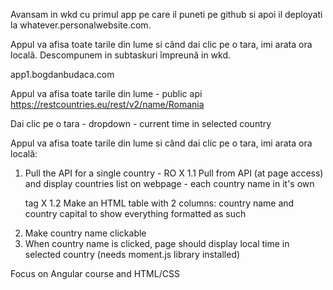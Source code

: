 Avansam in wkd cu primul app pe care il puneti pe github si apoi il deployati la whatever.personalwebsite.com.

Appul va afisa toate tarile din lume si când dai clic pe o tara, imi arata ora locală. Descompunem in subtaskuri împreună in wkd.

app1.bogdanbudaca.com

Appul va afisa toate tarile din lume - public api https://restcountries.eu/rest/v2/name/Romania

Dai clic pe o tara - dropdown - current time in selected country






Appul va afisa toate tarile din lume si când dai clic pe o tara, imi arata ora locală:

1. Pull the API for a single country - RO X
1.1 Pull from API (at page access) and display countries list on webpage - each country name in it's own <p> tag X
1.2 Make an HTML table with 2 columns: country name and country capital to show everything formatted as such
2. Make country name clickable
3. When country name is clicked, page should display local time in selected country (needs moment.js library installed)

Focus on Angular course and HTML/CSS